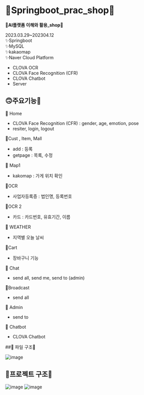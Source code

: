 # 📝Springboot_prac_shop📝

🍒**AI플랫폼 이해와 활용_shop**🍒

2023.03.29~202304.12   
✨Springboot   
✨MySQL   
✨kakaomap   
✨Naver Cloud Platform
- CLOVA OCR 
- CLOVA Face Recognition (CFR)
-  CLOVA Chatbot 
- Server 

## 🙃주요기능🙂

🎈 Home   
- CLOVA Face Recognition (CFR) :  gender, age, emotion, pose   
- resiter, login, logout   

🎈Cust , Item, Mall
- add : 등록
- getpage : 목록, 수정  

🎈 Map1  
- kakomap : 가게 위치 확인  

🎈OCR   
-  사업자등록증   : 법인명, 등록번호

🎈OCR 2
- 카드 : 카드번호, 유효기간, 이름

🎈 WEATHER   
- 지역별 오늘 날씨

🎈Cart   
- 장바구니 기능   

🎈 Chat   
- send all, send me, send to (admin)  

🎈Broadcast   
- send all

🎈 Admin   
- send to

🎈 Chatbot   
- CLOVA Chatbot 


##📁 파일 구조📁   

![image](https://user-images.githubusercontent.com/124324104/231106506-ecd08dad-dfcf-44b1-83bc-4867d1985ea8.png)

## 🔧프로젝트 구조🔧
![image](https://user-images.githubusercontent.com/124324104/231098670-c31fe731-c9bf-4a22-bcd2-79b5b7236f9a.png)
![image](https://user-images.githubusercontent.com/124324104/231099509-6852670f-115d-4614-87e0-2bfcd3b58dfc.png)

